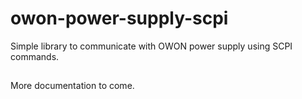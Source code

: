 # owon-power-supply-scpi

Simple library to communicate with OWON power supply using SCPI commands.

##

More documentation to come.
